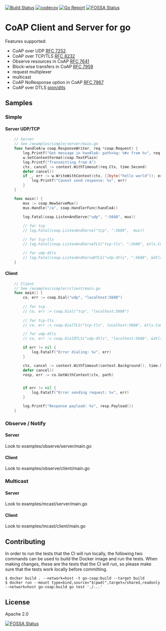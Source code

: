 [![Build Status](https://travis-ci.com/go-ocf/go-coap.svg?branch=master)](https://travis-ci.com/go-ocf/go-coap)
[![codecov](https://codecov.io/gh/go-ocf/go-coap/branch/master/graph/badge.svg)](https://codecov.io/gh/go-ocf/go-coap)
[![Go Report](https://goreportcard.com/badge/github.com/go-ocf/go-coap)](https://goreportcard.com/report/github.com/go-ocf/go-coap)
[![FOSSA Status](https://app.fossa.io/api/projects/git%2Bgithub.com%2Fgo-ocf%2Fgo-coap.svg?type=shield)](https://app.fossa.io/projects/git%2Bgithub.com%2Fgo-ocf%2Fgo-coap?ref=badge_shield)

# CoAP Client and Server for go

Features supported:
* CoAP over UDP [RFC 7252][coap].
* CoAP over TCP/TLS [RFC 8232][coap-tcp]
* Observe resources in CoAP [RFC 7641][coap-observe]
* Block-wise transfers in CoAP [RFC 7959][coap-block-wise-transfers]
* request multiplexer
* multicast
* CoAP NoResponse option in CoAP [RFC 7967][coap-noresponse]
* CoAP over DTLS [pion/dtls][pion-dtls]

[coap]: http://tools.ietf.org/html/rfc7252
[coap-tcp]: https://tools.ietf.org/html/rfc8323
[coap-block-wise-transfers]: https://tools.ietf.org/html/rfc7959
[coap-observe]: https://tools.ietf.org/html/rfc7641
[coap-noresponse]: https://tools.ietf.org/html/rfc7967
[pion-dtls]: https://github.com/pion/dtls

## Samples

### Simple

#### Server UDP/TCP
```go
	// Server
	// See /examples/simple/server/main.go
	func handleA(w coap.ResponseWriter, req *coap.Request) {
		log.Printf("Got message in handleA: path=%q: %#v from %v", req.Msg.Path(), req.Msg, req.Client.RemoteAddr())
		w.SetContentFormat(coap.TextPlain)
		log.Printf("Transmitting from A")
		ctx, cancel := context.WithTimeout(req.Ctx, time.Second)
		defer cancel()
		if _, err := w.WriteWithContext(ctx, []byte("hello world")); err != nil {
			log.Printf("Cannot send response: %v", err)
		}
	}

	func main() {
		mux := coap.NewServeMux()
		mux.Handle("/a", coap.HandlerFunc(handleA))

		log.Fatal(coap.ListenAndServe("udp", ":5688", mux))
		
		// for tcp
		// log.Fatal(coap.ListenAndServe("tcp", ":5688",  mux))

		// for tcp-tls
		// log.Fatal(coap.ListenAndServeTLS("tcp-tls", ":5688", &tls.Config{...}, mux))

		// for udp-dtls
		// log.Fatal(coap.ListenAndServeDTLS("udp-dtls", ":5688", &dtls.Config{...}, mux))
	}
```
#### Client
```go
	// Client
	// See /examples/simpler/client/main.go
	func main() {
		co, err := coap.Dial("udp", "localhost:5688")
		
		// for tcp
		// co, err := coap.Dial("tcp", "localhost:5688")
		
		// for tcp-tls
		// co, err := coap.DialTLS("tcp-tls", localhost:5688", &tls.Config{...})

		// for udp-dtls
		// co, err := coap.DialDTLS("udp-dtls", "localhost:5688", &dtls.Config{...}, mux))

		if err != nil {
			log.Fatalf("Error dialing: %v", err)
		}

		ctx, cancel := context.WithTimeout(context.Background(), time.Second)
		defer cancel()
		resp, err := co.GetWithContext(ctx, path)


		if err != nil {
			log.Fatalf("Error sending request: %v", err)
		}

		log.Printf("Response payload: %v", resp.Payload())
	}
```


### Observe / Notify

#### Server
Look to examples/observe/server/main.go

#### Client
Look to examples/observe/client/main.go


### Multicast

#### Server
Look to examples/mcast/server/main.go

#### Client
Look to examples/mcast/client/main.go

## Contributing

In order to run the tests that the CI will run locally, the following two commands can be used to build the Docker image and run the tests. When making changes, these are the tests that the CI will run, so please make sure that the tests work locally before committing.

```shell
$ docker build . --network=host -t go-coap:build --target build
$ docker run --mount type=bind,source="$(pwd)",target=/shared,readonly --network=host go-coap:build go test './...'
```

## License
Apache 2.0


[![FOSSA Status](https://app.fossa.io/api/projects/git%2Bgithub.com%2Fgo-ocf%2Fgo-coap.svg?type=large)](https://app.fossa.io/projects/git%2Bgithub.com%2Fgo-ocf%2Fgo-coap?ref=badge_large)